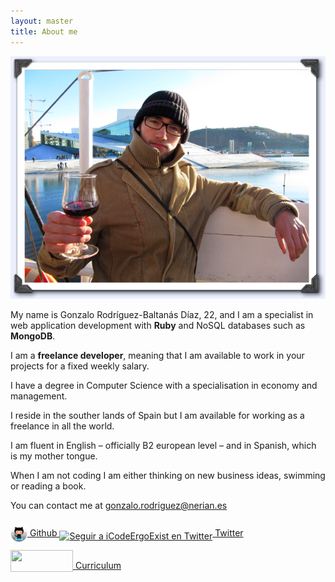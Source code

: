 ```yaml
---
layout: master
title: About me
---            
```


<div style='text-align: center'><img src='/images/avatar2.png'/></div>

My name is Gonzalo Rodríguez-Baltanás Díaz, 22, and I am a specialist in web application development with <b>Ruby</b> and NoSQL databases such as <b>MongoDB</b>.                                     
                                               
I am a <b>freelance developer</b>, meaning that I am available to work in your projects for a fixed weekly salary.

I have a degree in Computer Science with a specialisation in economy and management.

I reside in the souther lands of Spain but I am available for working as a freelance in all the world. 

I am fluent in English – officially B2 european level – and in Spanish, which is my mother tongue.

When I am not coding I am either thinking on new business ideas, swimming or reading a book.

You can contact me at <a href="mailto:gonzalo.rodriguez@nerian.es">gonzalo.rodriguez@nerian.es</a>   

<a href="https://github.com/Nerian" target='_blank'>
		<img class='second-image' STYLE="position:relative; top:9px" height="27" width="27" src="/images/github.png"/> 
		Github
</a>

<a href="http://www.twitter.com/iCodeErgoExist" target='_blank'>
	<img class='third-image' 
		STYLE="position:relative; top:5px" src="http://twitter-badges.s3.amazonaws.com/t_small-a.png" 
		alt="Seguir a iCodeErgoExist en Twitter"/> 
	Twitter
</a>

<a href="http://careers.stackoverflow.com/nerian" 
	target='_blank'>
	<img height="35" width="100" STYLE="position:relative; top:5px" src="http://sstatic.net/careers/Img/logo-careers-2-so.png?31e238"/>	
	Curriculum
</a>